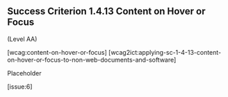 ## Success Criterion 1.4.13 Content on Hover or Focus

(Level AA)

[wcag:content-on-hover-or-focus]
[wcag2ict:applying-sc-1-4-13-content-on-hover-or-focus-to-non-web-documents-and-software]

Placeholder

[issue:6]
